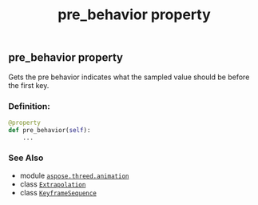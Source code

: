 ﻿---
title: pre_behavior property
second_title: Aspose.3D for Python via .NET API References
description: 
type: docs
weight: 130
url: /python-net/aspose.threed.animation/keyframesequence/pre_behavior/
is_root: false
---

## pre_behavior property


Gets the pre behavior indicates what the sampled value should be before the first key.
### Definition:
```python
@property
def pre_behavior(self):
    ...
```

### See Also
* module [`aspose.threed.animation`](../../)
* class [`Extrapolation`](/3d/python-net/aspose.threed.animation/extrapolation)
* class [`KeyframeSequence`](/3d/python-net/aspose.threed.animation/keyframesequence)
